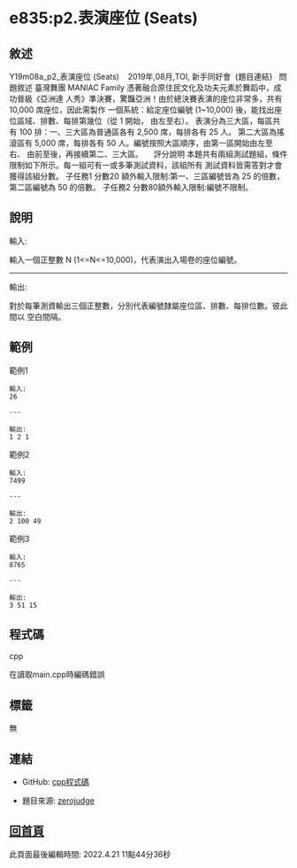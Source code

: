 # e835:p2.表演座位 (Seats)

## 敘述

Y19m08a_p2_表演座位 (Seats)    2019年,08月,TOI, 新手同好會  {題目連結}
 
問題敘述
臺灣舞團 MANIAC Family 憑著融合原住民文化及功夫元素於舞蹈中，成功晉級《亞洲達 人秀》準決賽，驚豔亞洲！由於總決賽表演的座位非常多，共有 10,000 席座位，因此需製作 一個系統：給定座位編號 (1~10,000) 後，能找出座位區域、排數、每排第幾位（從 1 開始， 由左至右）。 表演分為三大區，每區共有 100 排：一、三大區為普通區各有 2,500 席，每排各有 25 人。 第二大區為搖滾區有 5,000 席，每排各有 50 人。編號按照大區順序，由第一區開始由左至右、 由前至後，再接續第二、三大區。
 
 
評分說明 本題共有兩組測試題組，條件限制如下所示。每一組可有一或多筆測試資料，該組所有 測試資料皆需答對才會獲得該組分數。
子任務1 分數20 額外輸入限制:第一、三區編號皆為 25 的倍數，第二區編號為 50 的倍數。
子任務2 分數80額外輸入限制:編號不限制。
 


## 說明

輸入:

輸入一個正整數 N (1<=N<=10,000)，代表演出入場卷的座位編號。
 

---

輸出:

對於每筆測資輸出三個正整數，分別代表編號隸屬座位區、排數、每排位數。彼此間以 空白間隔。
 

## 範例
範例1

```
輸入:
26

---

輸出:
1 2 1

```
範例2

```
輸入:
7499

---

輸出:
2 100 49

```
範例3

```
輸入:
8765

---

輸出:
3 51 15

```

## 程式碼
cpp


在讀取main.cpp時編碼錯誤

## 標籤

無

## 連結
- GitHub: [cpp程式碼](https://github.com/henryleecode23/solve_record/blob/main/zerojudge/e835/main.cpp)


- 題目來源: [zerojudge](https://zerojudge.tw/ShowProblem?problemid=e835)

## [回首頁](https://henryleecode23.github.io/solve_record/)

此頁面最後編輯時間: 2022.4.21 11點44分36秒
